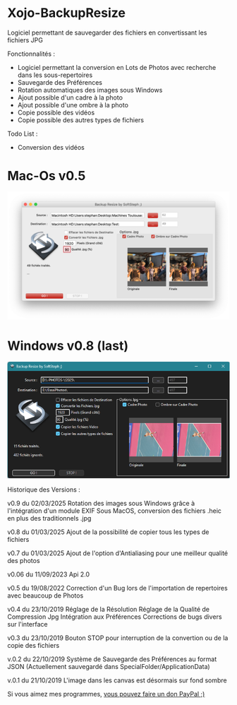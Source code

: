 # Xojo-BackupResize
Logiciel permettant de sauvegarder des fichiers en convertissant les fichiers JPG


Fonctionnalités :

- Logiciel permettant la conversion en Lots de Photos avec recherche dans les sous-repertoires
- Sauvegarde des Préférences
- Rotation automatiques des images sous Windows
- Ajout possible d'un cadre à la photo
- Ajout possible d'une ombre à la photo
- Copie possible des vidéos
- Copie possible des autres types de fichiers

Todo List :
- Conversion des vidéos

# Mac-Os v0.5
<img src="MacOs.png" width="640">

# Windows v0.8 (last)
<img src="Windows.png" width="640">


Historique des Versions :

v0.9 du 02/03/2025
Rotation des images sous Windows grâce à l'intégration d'un module EXIF
Sous MacOS, conversion des fichiers .heic en plus des traditionnels .jpg

v0.8 du 01/03/2025
Ajout de la possibilité de copier tous les types de fichiers

v0.7 du 01/03/2025
Ajout de l'option d'Antialiasing pour une meilleur qualité des photos

v0.06 du 11/09/2023
Api 2.0

v0.5 du 19/08/2022
Correction d'un Bug lors de l'importation de repertoires avec beaucoup de Photos

v0.4 du 23/10/2019
Réglage de la Résolution
Réglage de la Qualité de Compression Jpg
Intégration aux Préférences
Corrections de bugs divers sur l'interface

v0.3 du 23/10/2019
Bouton STOP pour interruption de la convertion ou de la copie des fichiers

v.0.2 du 22/10/2019
Système de Sauvegarde des Préférences au format JSON
(Actuellement sauvegardé dans SpecialFolder/ApplicationData)

v.0.1 du 21/10/2019
L'image dans les canvas est désormais sur fond sombre




Si vous aimez mes programmes, <a href="https://www.paypal.com/donate/?hosted_button_id=GY5LTDDPZ2HZG"> vous pouvez faire un don PayPal ;)</a>
